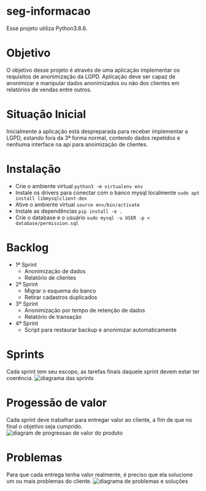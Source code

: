 # seg-informacao
Esse projeto utiliza Python3.8.6. 

# Objetivo
O objetivo desse projeto é através de uma aplicação implementar os requisitos de anonimização da LGPD. Aplicação deve ser capaz de anonimizar e manipular dados anonimizados ou não dos clientes em relatórios de vendas entre outros.

# Situação Inicial
Inicialmente a aplicação está despreparada para receber implementar a LGPD, estando fora da 3ª forma normal, contendo dados repetidos e nenhuma interface na api para anoimização de clientes.

# Instalação
* Crie o ambiente virtual `python3 -m virtualenv env`
* Instale os drivers para conectar com o banco mysql localmente `sudo apt install libmysqlclient-dev`
* Ative o ambiente virtual `source env/bin/activate`
* Instale as dependências `pip install -e .`
* Crie o database e o usuário `sudo mysql -u USER -p < database/permission.sql`
# Backlog
 * 1ª Sprint
   - Anonimização de dados 
   - Relatório de clientes 
 * 2ª Sprint
   - Migrar o esquema do banco
   - Retirar cadastros duplicados
 * 3º Sprint
   - Anonimização por tempo de retenção de dados
   - Relatório de transação
 * 4ª Sprint
   - Script para restaurar backup e anonimizar automaticamente

# Sprints
Cada sprint tem seu escopo, as tarefas finais daquele sprint devem estar ter coerência.
![diagrama das sprints](https://raw.githubusercontent.com/isabellefo/seg-informacao/main/docs/SPRINTS.png)

# Progessão de valor
Cada sprint deve trabalhar para entregar valor ao cliente, a fim de que no final o objetivo seja cumprido.
![diagram de progressao de valor do produto](https://raw.githubusercontent.com/isabellefo/seg-informacao/main/docs/progessao-de-valor.png)

# Problemas
Para que cada entrega tenha valor realmente, é preciso que ela solucione um ou mais problemas do cliente.
![diagrama de problemas e soluções](https://raw.githubusercontent.com/isabellefo/seg-informacao/main/docs/problemas-solucoes.png)
